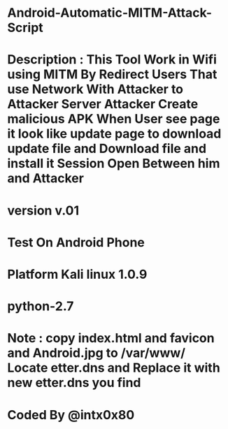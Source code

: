 # Android-Automatic-MITM-Attack-Script
# Description : This Tool Work in Wifi using MITM By Redirect Users That use Network With Attacker to Attacker Server Attacker Create malicious APK When User see page it look like update page to download update file and Download file and install it Session Open Between him and Attacker 

# version v.01

# Test On Android Phone

# Platform Kali linux 1.0.9

# python-2.7

# Note : copy index.html and favicon and Android.jpg to /var/www/ Locate etter.dns and Replace it with new etter.dns you find 

# Coded By @intx0x80
